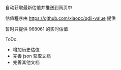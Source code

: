 自动获取最新估值并推送到网页中

估值程序由 https://github.com/xiaopc/qdii-value 提供

暂时只提供 968061 的实时估值

ToDo:
- 增加历史估值
- 完善 json 获取文档
- 完善其他文档
